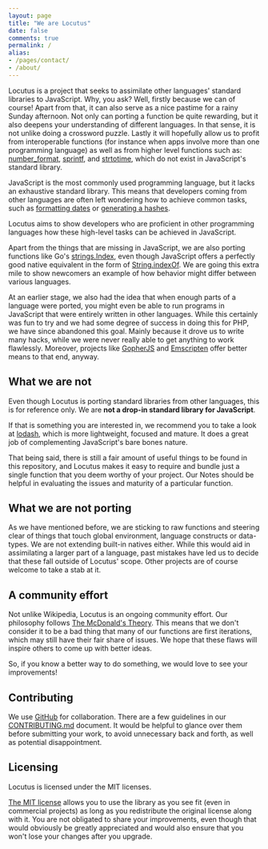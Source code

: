 ```yaml
---
layout: page
title: "We are Locutus"
date: false
comments: true
permalink: /
alias:
- /pages/contact/
- /about/
---
```


Locutus is a project that seeks to assimilate other languages' standard libraries to JavaScript. Why, you ask? Well, firstly because we can of course! Apart from that, it can also serve as a nice pastime for a rainy Sunday afternoon. Not only can porting a function be quite rewarding, but it also deepens your understanding of different languages. In that sense, it is not unlike doing a crossword puzzle. Lastly it will hopefully allow us to profit from interoperable functions (for instance when apps involve more than one programming language) as well as from higher level functions such as: [number_format](/php/number_format/), [sprintf](/php/sprintf/), and [strtotime](/php/strtotime/), which do not exist in JavaScript's standard library.

JavaScript is the most commonly used programming language, but it lacks an exhaustive 
standard library. This means that developers coming from other languages are often left wondering how to achieve common tasks, such as [formatting dates](/php/strftime/) or [generating a hashes](/php/sha1/).

Locutus aims to show developers who are proficient in other programming languages how these high-level tasks can be achieved in JavaScript. 

Apart from the things that are missing in JavaScript, we are also porting functions like Go's [strings.Index](/golang/strings/Index/), even though JavaScript offers a perfectly good native equivalent in the form of [String.indexOf](https://developer.mozilla.org/en-US/docs/JavaScript/Reference/Global_Objects/String/indexOf). We are going this extra mile to show newcomers an example of how behavior might differ between various languages.

At an earlier stage, we also had the idea that when enough parts of a language were ported, you might even be able to run programs in JavaScript that were entirely written in other languages. While this certainly was fun to try and we had some degree of success in doing this for PHP, we have since abandoned this goal. Mainly because it drove us to write many hacks, while we were never really able to get anything to work flawlessly. Moreover, projects like [GopherJS](https://github.com/gopherjs/gopherjs) and [Emscripten](https://kripken.github.io/emscripten-site/) offer better means to that end, anyway.

## What we are not

Even though Locutus is porting standard libraries from other languages, this is for reference only. We are **not a drop-in standard library for JavaScript**. 

If that is something you are interested in, we recommend you to take a look at [lodash](https://lodash.com/), which is more lightweight, focused and mature. It does a great job of complementing JavaScript's bare bones nature. 

That being said, there is still a fair amount of useful things to be found in this repository, and Locutus makes it easy to require and bundle just a single function that you deem worthy of your project. Our Notes should be helpful in evaluating the issues and maturity of a particular function.

## What we are not porting

As we have mentioned before, we are sticking to raw functions and steering clear of things that touch global environment, language constructs or data-types. We are not extending built-in natives either. While this would aid in assimilating a larger part of a language, past mistakes have led us to decide that these fall outside of Locutus' scope. Other projects are of course welcome to take a stab at it.

## A community effort

Not unlike Wikipedia, Locutus is an ongoing community effort. Our philosophy follows [The McDonald's Theory](https://medium.com/what-i-learned-building/9216e1c9da7d). This means that we don't consider it to be a bad thing that many of our functions are first iterations, which may still have their fair share of issues. We hope that these flaws will inspire others to come up with better ideas.

So, if you know a better way to do something, we would love to see your improvements!

## Contributing

We use [GitHub](https://github.com/kvz/locutus) for collaboration. There are a few guidelines in our [CONTRIBUTING.md](https://github.com/kvz/locutus/blob/master/CONTRIBUTING.md) document. It would be helpful to glance over them before submitting your work, to avoid unnecessary back and forth, as well as potential disappointment.

## Licensing

Locutus is licensed under the MIT licenses.

[The MIT license](https://github.com/kvz/locutus/blob/master/LICENSE) allows you to use the library as you see fit (even in commercial projects) as long as you redistribute the original license along with it. You are not obligated to share your improvements, even though that would obviously be greatly appreciated and would also ensure that you won't lose your changes after you upgrade.
